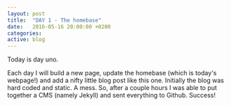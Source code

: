 ```yaml
---
layout: post
title:  "DAY 1 - The homebase"
date:   2016-05-16 20:00:00 +0200
categories: 
active: blog
---
```

Today is day uno.

Each day I will build a new page, update the homebase (which is today's webpage!) and add a nifty little blog post like this one.
Initially the blog was hard coded and static. A mess.
So, after a couple hours I was able to put together a CMS (namely Jekyll) and sent everything to Github.
Success!

